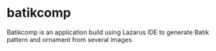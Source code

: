 # batikcomp
Batikcomp is an application build using Lazarus IDE to generate Batik pattern and ornament from several images.
